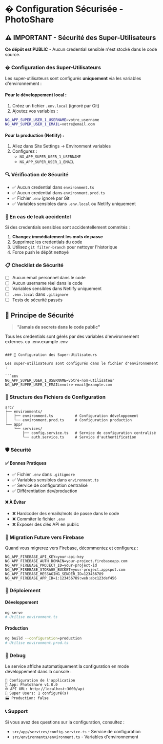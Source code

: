 # � Configuration Sécurisée - PhotoShare

## ⚠️ IMPORTANT - Sécurité des Super-Utilisateurs

**Ce dépôt est PUBLIC** - Aucun credential sensible n'est stocké dans le code source.

### �️ Configuration des Super-Utilisateurs

Les super-utilisateurs sont configurés **uniquement** via les variables d'environnement :

#### Pour le développement local :
1. Créez un fichier `.env.local` (ignoré par Git)
2. Ajoutez vos variables :
```bash
NG_APP_SUPER_USER_1_USERNAME=votre_username
NG_APP_SUPER_USER_1_EMAIL=votre@email.com
```

#### Pour la production (Netlify) :
1. Allez dans Site Settings → Environment variables
2. Configurez :
   - `NG_APP_SUPER_USER_1_USERNAME`
   - `NG_APP_SUPER_USER_1_EMAIL`

### 🔍 Vérification de Sécurité

- ✅ Aucun credential dans `environment.ts`
- ✅ Aucun credential dans `environment.prod.ts`
- ✅ Fichier `.env` ignoré par Git
- ✅ Variables sensibles dans `.env.local` ou Netlify uniquement

### 🚨 En cas de leak accidentel

Si des credentials sensibles sont accidentellement commités :

1. **Changez immédiatement les mots de passe**
2. Supprimez les credentials du code
3. Utilisez `git filter-branch` pour nettoyer l'historique
4. Force push le dépôt nettoyé

### 📋 Checklist de Sécurité

- [ ] Aucun email personnel dans le code
- [ ] Aucun username réel dans le code  
- [ ] Variables sensibles dans Netlify uniquement
- [ ] `.env.local` dans `.gitignore`
- [ ] Tests de sécurité passés

## 🎯 Principe de Sécurité

> **"Jamais de secrets dans le code public"**

Tous les credentials sont gérés par des variables d'environnement externes.
cp .env.example .env
```

### 🔧 Configuration des Super-Utilisateurs

Les super-utilisateurs sont configurés dans le fichier d'environnement :

```env
NG_APP_SUPER_USER_1_USERNAME=votre-nom-utilisateur
NG_APP_SUPER_USER_1_EMAIL=votre-email@example.com
```

### 📁 Structure des Fichiers de Configuration

```
src/
├── environments/
│   ├── environment.ts          # Configuration développement
│   └── environment.prod.ts     # Configuration production
└── app/
    └── services/
        ├── config.service.ts   # Service de configuration centralisé
        └── auth.service.ts     # Service d'authentification
```

### 🛡️ Sécurité

#### ✅ Bonnes Pratiques
- ✅ Fichier `.env` dans `.gitignore`
- ✅ Variables sensibles dans `environment.ts`
- ✅ Service de configuration centralisé
- ✅ Différentiation dev/production

#### ❌ À Éviter
- ❌ Hardcoder des emails/mots de passe dans le code
- ❌ Commiter le fichier `.env`
- ❌ Exposer des clés API en public

### 🔄 Migration Future vers Firebase

Quand vous migrerez vers Firebase, décommentez et configurez :

```env
NG_APP_FIREBASE_API_KEY=your-api-key
NG_APP_FIREBASE_AUTH_DOMAIN=your-project.firebaseapp.com
NG_APP_FIREBASE_PROJECT_ID=your-project-id
NG_APP_FIREBASE_STORAGE_BUCKET=your-project.appspot.com
NG_APP_FIREBASE_MESSAGING_SENDER_ID=123456789
NG_APP_FIREBASE_APP_ID=1:123456789:web:abc123def456
```

### 🚀 Déploiement

#### Développement
```bash
ng serve
# Utilise environment.ts
```

#### Production
```bash
ng build --configuration=production
# Utilise environment.prod.ts
```

### 🐛 Debug

Le service affiche automatiquement la configuration en mode développement dans la console :

```
🔧 Configuration de l'application
📱 App: PhotoShare v1.0.0
🌐 API URL: http://localhost:3000/api
👑 Super Users: 1 configuré(s)
🏭 Production: false
```

### 📞 Support

Si vous avez des questions sur la configuration, consultez :
- `src/app/services/config.service.ts` - Service de configuration
- `src/environments/environment.ts` - Variables d'environnement
